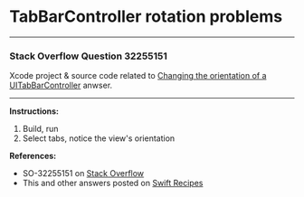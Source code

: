 # TabBarController rotation problems

---

### Stack Overflow Question 32255151
Xcode project & source code related to [Changing the orientation of a UITabBarController](http://stackoverflow.com/a/32390717/218152) anwser.

---

**Instructions:**

1. Build, run
2. Select tabs, notice the view's orientation

**References:**

- SO-32255151 on [Stack Overflow](http://stackoverflow.com/questions/32255151/tabbarcontroller-rotation-problems/32390717#32390717)
- This and other answers posted on [Swift Recipes](http://swiftarchitect.com/recipes/)

